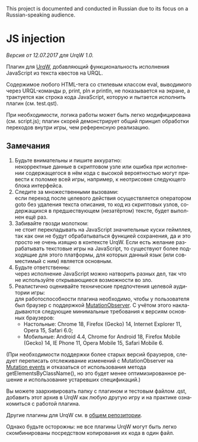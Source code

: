 This project is documented and conducted in Russian
due to its focus on a Russian-speaking audience.

<div lang="ru">

# JS injection

*Версия от 12.07.2017 для UrqW 1.0.*

Плагин для [UrqW](https://github.com/narmiel/UrqW),
добавляющий функциональность исполнения JavaScript из текста квестов на URQL.

Содержимое любого HTML-тега со стилевым классом eval,
выводимого через URQL-команды p, print, pln и println,
не показывается на экране, а трактуется как строка кода JavaScript,
которую и пытается исполнить плагин (см. test.qst).

При необходимости, логика работы может быть легко модифицирована
(см. script.js); плагин скорей демонстрирует общий принцип обработки
переходов внутри игры, чем референсную реализацию.

## Замечания

1. Будьте внимательны и пишите аккуратно:\
	некорректные данные в скриптовом узле или ошибка при исполнении
	содержащегося в нём кода с высокой вероятностью могут привести к поломке
	всей игры, например, к неотрисовке следующего блока интерфейса.
2. Следите за множественными вызовами:\
	если переход после целевого действия осуществляется оператором goto
	без удаления текста описания, то код из скриптовых узлов,
	содержащихся в предшествующем (незатёртом) тексте, будет выполнен ещё раз.
3. Забивайте гвозди молотком:\
	не стоит перекладывать на JavaScript значительные куски геймплея,
	так как они не будут обрабатываться функцией сохранения, да и это просто
	не очень изящно в контексте UrqW.
	Если есть желание разрабатывать текстовые игры на JavaScript, то существуют
	более подходящие для этого платформы, для которых данный язык
	(или совместимый с ним) является основным.
4. Будьте ответственны:\
	через исполнение JavaScript можно натворить разных дел,
	так что не используйте открывающиеся возможности во зло.
5. Реалистично оценивайте технические предпочтения целевой аудитории игры:\
	для работоспособности плагина необходимо,
	чтобы у пользователя был браузер с поддержкой
	[MutationObserver](https://developer.mozilla.org/en-US/docs/Web/API/MutationObserver).
	С учётом этого накладываются следующие минимальные требования
	к версиям основных браузеров:
	- Настольные: Chrome 18, Firefox (Gecko) 14,
		Internet Explorer 11, Opera 15, Safari 6.0;
	- Мобильные: Android 4.4, Chrome for Android 18,
		Firefox Mobile (Gecko) 14, IE Phone 11, Opera Mobile 15, Safari Mobile 6.

(При необходимости поддержки более старых версий браузеров,
следует переписать отслеживание изменений с MutationObserver на
[Mutation events](https://developer.mozilla.org/en-US/docs/Web/API/MutationEvent)
и отказаться от использования метода getElementsByClassName(),
но это будет менее оптимизированное решение и
использование устаревших спецификаций.)

Вы можете заархивировать папку с плагином и тестовым файлом .qst,
добавить этот архив в UrqW как любую другую игру
и на практике ознакомиться с работой плагина.

Другие плагины для UrqW см. в
[общем репозитории](https://github.com/tseykovets/UrqW_plugins).

Однако будьте осторожны: не все плагины UrqW могут быть легко скомбинированы
посредством копирования их кода в один файл.

</div>